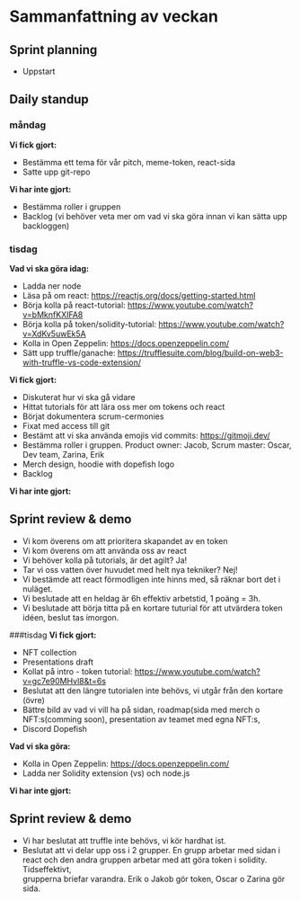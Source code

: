# Sammanfattning av veckan

## Sprint planning
- Uppstart

## Daily standup
### måndag
**Vi fick gjort:**
- Bestämma ett tema för vår pitch, meme-token, react-sida
- Satte upp git-repo

**Vi har inte gjort:**
- Bestämma roller i gruppen
- Backlog (vi behöver veta mer om vad vi ska göra innan vi kan sätta upp backloggen)

### tisdag
**Vad vi ska göra idag:**

- Ladda ner node
- Läsa på om react: https://reactjs.org/docs/getting-started.html
- Börja kolla på react-tutorial: https://www.youtube.com/watch?v=bMknfKXIFA8
- Börja kolla på token/solidity-tutorial: https://www.youtube.com/watch?v=XdKv5uwEk5A
- Kolla in Open Zeppelin: https://docs.openzeppelin.com/
- Sätt upp truffle/ganache: https://trufflesuite.com/blog/build-on-web3-with-truffle-vs-code-extension/

**Vi fick gjort:**
- Diskuterat hur vi ska gå vidare
- Hittat tutorials för att lära oss mer om tokens och react
- Börjat dokumentera scrum-cermonies
- Fixat med access till git
- Bestämt att vi ska använda emojis vid commits: https://gitmoji.dev/
- Bestämma roller i gruppen. Product owner: Jacob, Scrum master: Oscar, Dev team, Zarina, Erik
- Merch design, hoodie with dopefish logo
- Backlog

**Vi har inte gjort:**


## Sprint review & demo
- Vi kom överens om att prioritera skapandet av en token
- Vi kom överens om att använda oss av react
- Vi behöver kolla på tutorials, är det agilt? Ja!
- Tar vi oss vatten över huvudet med helt nya tekniker? Nej! 
- Vi bestämde att react förmodligen inte hinns med, så räknar bort det i nuläget. 
- Vi beslutade att en heldag är 6h effektiv arbetstid, 1 poäng = 3h. 
- Vi beslutade att börja titta på en kortare tuturial för att utvärdera token idéen, beslut tas imorgon.  


###tisdag
**Vi fick gjort:**
- NFT collection
- Presentations draft 
- Kollat på intro - token tutorial: https://www.youtube.com/watch?v=gc7e90MHvl8&t=6s 
- Beslutat att den längre tutorialen inte behövs, vi utgår från den kortare (övre)
- Bättre bild av vad vi vill ha på sidan, roadmap(sida med merch o NFT:s(comming soon), presentation av teamet med egna NFT:s, 
- Discord Dopefish

**Vad vi ska göra:**
- Kolla in Open Zeppelin: https://docs.openzeppelin.com/
- Ladda ner Solidity extension (vs) och node.js

**Vi har inte gjort:**

## Sprint review & demo
- Vi har beslutat att truffle inte behövs, vi kör hardhat ist. 
- Beslutat att vi delar upp oss i 2 grupper. En grupp arbetar med sidan i react och den andra gruppen arbetar med att göra token i solidity. Tidseffektivt,        
  grupperna briefar varandra. Erik o Jakob gör token, Oscar o Zarina gör sida. 

